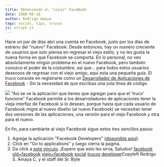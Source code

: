 ```yaml
---
title: Obteniendo el "viejo" FaceBook
date: 2008-09-18
author: Rodrigo Amaya
tags: social, tips, trucos
js: script.js
---
```


Hace un par de días abrí una cuenta en Facebook, justo por los días de
      estreno del "nuevo" Facebook. Desde entonces, hay un numero creciente de usuarios que solo
      piensa en regresar el viejo estilo, y no les gusta la nueva forma en que Facebook se comporta.
      En lo personal, no veo absolutamente ningún problema en el nuevo Facebook, pero también
      conozco el poder de la costumbre, así que... para todos estos usuarios deseosos de regresar
      con el viejo amigo, aquí esta una pequeña guía.
El truco consiste en registrarte como un [Desarrollador de Aplicaciones de Facebook](http://www.insidefacebook.com/2008/09/16/fans-of-the-old-facebook-design-flock-to-developer-accounts/) - Sin la necesidad de que escribas una sola linea de
      código.

![](http://valleywag.com/assets/images/valleywag/2008/09/fbdevgroup.png)
"Así se ve la aplicación que
      tienes que agregar para que el 'truco' funcione"
Facebook permite a los desarrolladores
      de aplicaciones tener la vieja interfaz de Facebook si lo desean, porque hasta que cada usuario de Facebook migre al nuevo diseño (al
      nuevo Facebook) se necesitan tener dos versiones de las aplicaciones, una versión
      para el viejo Facebook y otra para el nuevo.

En
      fin, para cambiarte al viejo Facebook sigue estos tres sencillos pasos:

1. Agrega la aplicación "Facebook Developers" ([disponible aquí](http://www.facebook.com/apps/application.php?id=2345053339)).
2. Click en "Go to applications" y luego cierra la pagina.
3. Da click a [este vinculo](http://apps.new.facebook.com/?fbnew_opt_out=1).
¡Espero que esto les sirva, Saludos!
[facebook](http://www.blogalaxia.com/tags/facebook) [old+facebook](http://www.blogalaxia.com/tags/old+facebook) [viejo+facebook](http://www.blogalaxia.com/tags/viejo+facebook)
      [social](http://www.blogalaxia.com/tags/social) [trucos](http://www.blogalaxia.com/tags/trucos) [developer](http://www.blogalaxia.com/tags/developer)Copyleft Rodrigo S. Amaya C. y el staff del Sr.
      Byte
